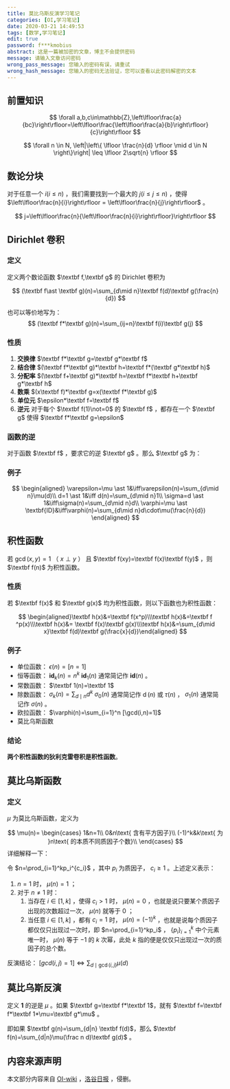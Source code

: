 ```yaml
---
title: 莫比乌斯反演学习笔记
categories: [OI,学习笔记]
date: 2020-03-21 14:49:53
tags: [数学,学习笔记]
edit: true
password: f***kmobius
abstract: 这是一篇被加密的文章，博主不会提供密码
message: 请输入文章访问密码
wrong_pass_message: 您输入的密码有误，请重试
wrong_hash_message: 您输入的密码无法验证，您可以查看以此密码解密的文本
---
```


<!--more-->

## 前置知识

$$
\forall a,b,c\in\mathbb{Z},\left\lfloor\frac{a}{bc}\right\rfloor=\left\lfloor\frac{\left\lfloor\frac{a}{b}\right\rfloor}{c}\right\rfloor
$$

$$
\forall n \in N,  \left|\left\{ \lfloor \frac{n}{d} \rfloor \mid d \in N \right\}\right| \leq \lfloor 2\sqrt{n} \rfloor
$$

## 数论分块

对于任意一个 $i(i\leq n)$ ，我们需要找到一个最大的 $j(i\leq j\leq n)$ ，使得 $\left\lfloor\frac{n}{i}\right\rfloor = \left\lfloor\frac{n}{j}\right\rfloor$ 。

$$
j=\left\lfloor\frac{n}{\left\lfloor\frac{n}{i}\right\rfloor}\right\rfloor
$$



## Dirichlet 卷积

### 定义

定义两个数论函数 $\textbf f,\textbf g$ 的 Dirichlet 卷积为

$$
(\textbf f\ast \textbf g)(n)=\sum_{d\mid n}\textbf f(d)\textbf g(\frac{n}{d})
$$

也可以等价地写为：
$$
(\textbf f*\textbf g)(n)=\sum_{ij=n}\textbf f(i)\textbf g(j)
$$


### 性质

1. **交换律** $\textbf f*\textbf g=\textbf g*\textbf f$
2. **结合律** $(\textbf f*\textbf g)*\textbf h=\textbf f*(\textbf g*\textbf h)$
3. **分配率** $(\textbf f+\textbf g)*\textbf h=\textbf f*\textbf h+\textbf g*\textbf h$
4. **数乘** $(x\textbf f)*\textbf g=x(\textbf f*\textbf g)$
5. **单位元** $\epsilon*\textbf f=\textbf f$
6. **逆元** 对于每个 $\textbf f(1)\not=0$ 的 $\textbf f$  ，都存在一个 $\textbf g$  使得 $\textbf f*\textbf g=\epsilon$

### 函数的逆

对于函数 $\textbf f$ ，要求它的逆 $\textbf g$ 。那么 $\textbf g$ 为：



### 例子

$$
\begin{aligned}
\varepsilon=\mu \ast 1&\iff\varepsilon(n)=\sum_{d\mid n}\mu(d)\\
d=1 \ast 1&\iff d(n)=\sum_{d\mid n}1\\
\sigma=d \ast 1&\iff\sigma(n)=\sum_{d\mid n}d\\
\varphi=\mu \ast \textbf{ID}&\iff\varphi(n)=\sum_{d\mid n}d\cdot\mu(\frac{n}{d})
\end{aligned}
$$

## 积性函数

若 $\gcd(x,y)=1$ （ $x\perp y$ ） 且 $\textbf f(xy)=\textbf f(x)\textbf f(y)$ ，则 $\textbf f(n)$ 为积性函数。

### 性质

若 $\textbf f(x)$ 和 $\textbf g(x)$ 均为积性函数，则以下函数也为积性函数：

$$
\begin{aligned}\textbf h(x)&=\textbf f(x^p)\\\textbf h(x)&=\textbf f ^p(x)\\\textbf h(x)&= \textbf f(x)\textbf g(x)\\\textbf h(x)&=\sum_{d\mid x}\textbf f(d)\textbf g(\frac{x}{d})\end{aligned}
$$

### 例子

-   单位函数： $\epsilon(n)=[n=1]$ 
-   恒等函数： $\textbf{id}_k(n)=n^k$  $\textbf{id}_{1}(n)$ 通常简记作 $\textbf{id}(n)$ 。
-   常数函数： $\textbf 1(n)=\textbf 1$ 
-   除数函数： $\sigma_{k}(n)=\sum_{d\mid n}d^{k}$  $\sigma_{0}(n)$ 通常简记作 $\operatorname{d}(n)$ 或 $\tau(n)$ ， $\sigma_{1}(n)$ 通常简记作 $\sigma(n)$ 。
-   欧拉函数： $\varphi(n)=\sum_{i=1}^n [\gcd(i,n)=1]$ 
-   莫比乌斯函数

### 结论

**两个积性函数的狄利克雷卷积是积性函数**。



## 莫比乌斯函数

### 定义

 $\mu$ 为莫比乌斯函数，定义为

$$
\mu(n)=
\begin{cases}
1&n=1\\
0&n\text{ 含有平方因子}\\
(-1)^k&k\text{ 为 }n\text{ 的本质不同质因子个数}\\
\end{cases}
$$
详细解释一下：

令 $n=\prod_{i=1}^kp_i^{c_i}$ ，其中 $p_i$ 为质因子， $c_i\ge 1$ 。上述定义表示：

1.   $n=1$ 时， $\mu(n)=1$ ；
2.  对于 $n\not= 1$ 时：
    1.  当存在 $i\in [1,k]$ ，使得 $c_i > 1$ 时， $\mu(n)=0$ ，也就是说只要某个质因子出现的次数超过一次， $\mu(n)$ 就等于 $0$ ；
    2.  当任意 $i\in[1,k]$ ，都有 $c_i=1$ 时， $\mu(n)=(-1)^k$ ，也就是说每个质因子都仅仅只出现过一次时，即 $n=\prod_{i=1}^kp_i$ ， $\{p_i\}_{i=1}^k$ 中个元素唯一时， $\mu(n)$ 等于 $-1$ 的 $k$ 次幂，此处 $k$ 指的便是仅仅只出现过一次的质因子的总个数。



反演结论： $\displaystyle [gcd(i,j)=1] \iff\sum_{d\mid\gcd(i,j)}\mu(d)$ 



## 莫比乌斯反演

定义 $\textbf{1}$ 的逆是 $\mu$ 。如果 $\textbf g=\textbf f*\textbf 1$，就有 $\textbf f=\textbf f*\textbf 1*\mu=\textbf g*\mu$ 。

即如果 $\textbf g(n)=\sum_{d|n} \textbf f(d)$，那么 $\textbf f(n)=\sum_{d|n}\mu(\frac n d)\textbf g(d)$ 。 





## 内容来源声明

本文部分内容来自 [OI-wiki](https://oi-wiki.org) ，[洛谷日报](https://www.luogu.com.cn/blog/lx-2003/mobius-inversion) ，侵删。